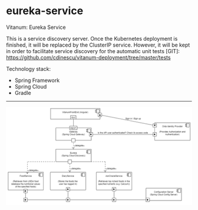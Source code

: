 # eureka-service
Vitanum: Eureka Service

This is a service discovery server. Once the Kubernetes deployment is finished, it will be replaced by the ClusterIP service.
However, it will be kept in order to facilitate service discovery for the 
automatic unit tests [GIT]: https://github.com/cdinescu/vitanum-deployment/tree/master/tests

Technology stack:
- Spring Framework
- Spring Cloud
- Gradle

<hr>

![alt text](https://github.com/cdinescu/eureka-service/blob/master/vitanum_architecture.png)
